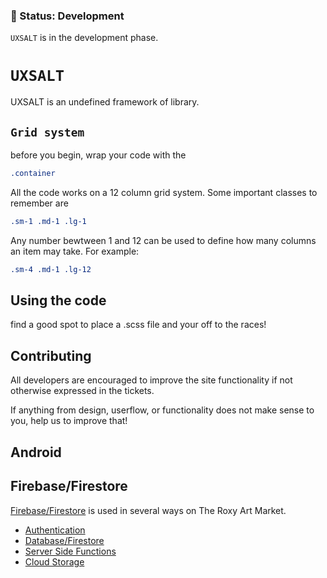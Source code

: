 ### 🚨 Status: Development
`UXSALT` is in the development phase.


# `UXSALT`

UXSALT is an undefined framework of library.

## `Grid system`

before you begin, wrap your code with the 
```css
.container
```

All the code works on a 12 column grid system. Some important classes to remember are 

```css
.sm-1 .md-1 .lg-1
```

Any number bewtween 1 and 12 can be used to define how many columns an item may take. For example: 

```css
.sm-4 .md-1 .lg-12
```


## Using the code

find a good spot to place a .scss file and your off to the races!


## Contributing

All developers are encouraged to improve the site functionality if not otherwise expressed in the tickets.

If anything from design, userflow, or functionality does not make sense to you, help us to improve that!


## Android 


## Firebase/Firestore

[Firebase/Firestore](https://firebase.google.com/?gclid=Cj0KCQjwitPnBRCQARIsAA5n84mmWT4254YaVdOu1-YEQKAlGQZLxUl2zSMG6vtb4sNCgSaw9OXKGq4aAqPWEALw_wcB) is used in several ways on The Roxy Art Market. 

- [Authentication](https://firebase.google.com/docs/auth?authuser=1)
- [Database/Firestore](https://firebase.google.com/docs/firestore?authuser=1)
- [Server Side Functions](https://firebase.google.com/docs/functions?authuser=1)
- [Cloud Storage](https://firebase.google.com/docs/storage?authuser=1)
